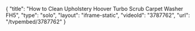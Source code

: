 {
    "title": "How to Clean Upholstery Hoover Turbo Scrub Carpet Washer FH5",
    "type": "solo",
    "layout": "iframe-static",
    "videoId": "3787762",
    "url": "\/tvpembed\/3787762"
}